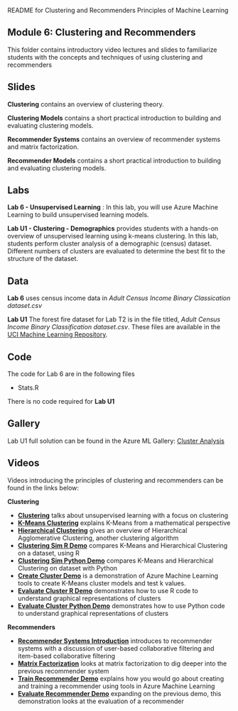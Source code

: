 README for Clustering and Recommenders
Principles of Machine Learning 
## Module 6: Clustering and Recommenders

This folder contains introductory video lectures and slides to familiarize students with the concepts and techniques of using clustering and recommenders

## Slides  

**Clustering** contains an overview of clustering theory.

**Clustering Models** contains a short practical introduction to building and evaluating clustering models.

**Recommender Systems** contains an overview of recommender systems and matrix factorization.

**Recommender Models** contains a short practical introduction to building and evaluating clustering models.

## Labs

**Lab 6 - Unsupervised Learning** : In this lab, you will use Azure Machine Learning to build unsupervised learning models.

**Lab U1 - Clustering - Demographics** provides students with a hands-on overview of unsupervised learning using k-means clustering. In this lab, students perform cluster analysis of a demographic (census) dataset. Different numbers of clusters are evaluated to determine the best fit to the structure of the dataset.

## Data

**Lab 6** uses census income data in *Adult Census Income Binary Classication dataset.csv*

**Lab U1** The forest fire dataset for Lab T2 is in the file titled, *Adult Census Income Binary Classification dataset.csv*. These files are available in the [UCI Machine Learning Repository](http://archive.ics.uci.edu/ml/datasets/Adult).

## Code

The code for Lab 6 are in the following files
- Stats.R

There is no code required for **Lab U1**

## Gallery

Lab U1 full solution can be found in the Azure ML Gallery: [Cluster Analysis](http://gallery.azureml.net/Details/96a27128190d4dd38d861c59fb3f2abc)


## Videos  

Videos introducing the principles of clustering and recommenders can be found in the links below:

**Clustering**
- **[Clustering](https://youtu.be/kHra3poZ8r0)** talks about unsupervised learning with a focus on clustering
- **[K-Means Clustering](https://youtu.be/eo7S8XN1KKs)** explains K-Means from a mathematical perspective
- **[Hierarchical Clustering](https://youtu.be/kuIUzQTNAGA)** gives an overview of Hierarchical Agglomerative Clustering, another clustering algorithm
- **[Clustering Sim R Demo](https://youtu.be/y0IW0EaKZHc)** compares K-Means and Hierarchical Clustering on a dataset, using R
- **[Clustering Sim Python Demo](https://youtu.be/CEPIanO4AE4)** compares K-Means and Hierarchical Clustering on dataset with Python
- **[Create Cluster Demo](https://youtu.be/W9zcbsgRtyE)** is a demonstration of Azure Machine Learning tools to create K-Means cluster models and test k values.
- **[Evaluate Cluster R Demo](https://youtu.be/CjhXATlF2SE)** demonstrates how to use R code to understand graphical representations of clusters
- **[Evaluate Cluster Python Demo](https://youtu.be/6Cm9syE1uqw)** demonstrates how to use Python code to understand graphical representations of clusters

**Recommenders**
- **[Recommender Systems Introduction](https://youtu.be/P_PpBgFaeUs)** introduces to recommender systems with a discussion of user-based collaborative filtering and item-based collaborative filtering
- **[Matrix Factorization](https://youtu.be/z3Ue9LxrC7M)** looks at matrix factorization to dig deeper into the previous recommender system
- **[Train Recommender Demo](https://youtu.be/uJH0AhqAPIY)** explains how you would go about creating and training a recommender using tools in Azure Machine Learning
- **[Evaluate Recommender Demo](https://youtu.be/7ywqil5WtGA)** expanding on the previous demo, this demonstration looks at the evaluation of a recommender


